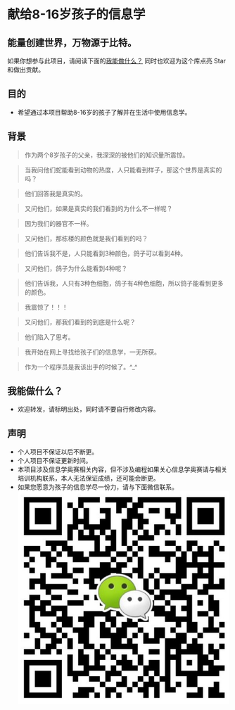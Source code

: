献给8-16岁孩子的信息学
=======

能量创建世界，万物源于比特。
---

如果你想参与此项目，请阅读下面的[我能做什么？](#我能做什么)
同时也欢迎为这个库点亮 Star 和做出贡献。

目的
---
* 希望通过本项目帮助8-16岁的孩子了解并在生活中使用信息学。

背景
---
>作为两个8岁孩子的父亲，我深深的被他们的知识量所震惊。

>当我问他们蛇能看到动物的热度，人只能看到样子，那这个世界是真实的吗？

>他们回答我是真实的。

>又问他们，如果是真实的我们看到的为什么不一样呢？

>因为我们的器官不一样。

>又问他们，那栋楼的颜色就是我们看到的吗？

>他们告诉我不是，人只能看到3种颜色，鸽子可以看到4种。

>又问他们，鸽子为什么能看到4种呢？

>他们告诉我，人只有3种色细胞，鸽子有4种色细胞，所以鸽子能看到更多的颜色。

>我震惊了！！！

>又问他们，那我们看到的到底是什么呢？

>他们陷入了思考。

>我开始在网上寻找给孩子们的信息学，一无所获。

>作为一个程序员是我该出手的时候了。^_^


我能做什么？
---
- 欢迎转发，请标明出处，同时请不要自行修改内容。

声明
---
* 个人项目不保证以后不断更。
* 个人项目不保证更新时间。
* 本项目涉及信息学奥赛相关内容，但不涉及编程如果关心信息学奥赛请与相关培训机构联系，本人无法保证成绩，还可能会断更。
* 如果您愿意为孩子的信息学尽一份力，请与下面微信联系。
![image](https://github.com/GenealogyX/ThinkingSystem/blob/master/0.9%E5%85%B6%E4%BB%96/20190424212505.jpg)
